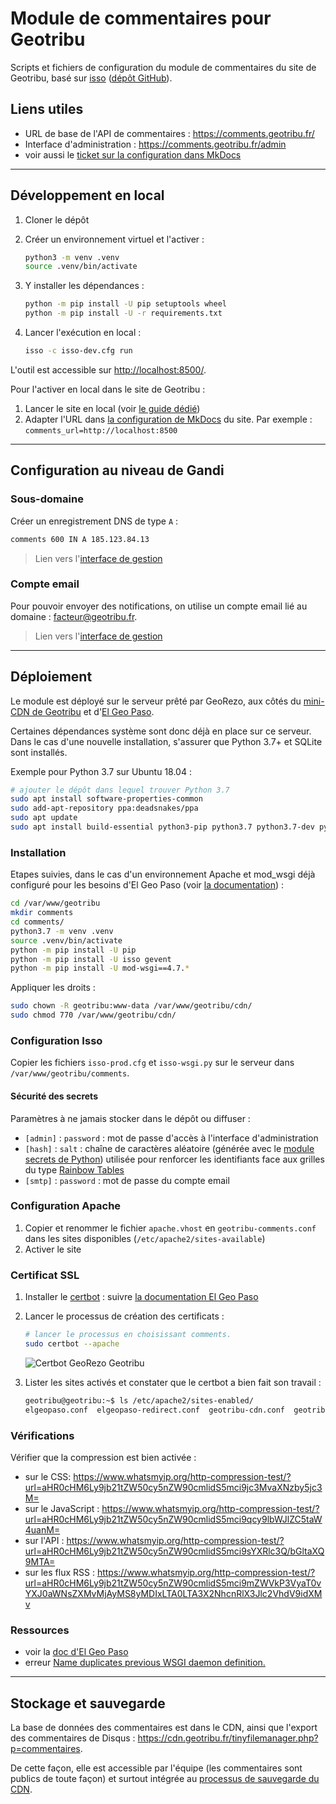 # Module de commentaires pour Geotribu

Scripts et fichiers de configuration du module de commentaires du site de Geotribu, basé sur [isso](https://posativ.org/isso/) ([dépôt GitHub](https://github.com/posativ/isso)).

## Liens utiles

- URL de base de l'API de commentaires : <https://comments.geotribu.fr/>
- Interface d'administration : <https://comments.geotribu.fr/admin>
- voir aussi le [ticket sur la configuration dans MkDocs](https://github.com/squidfunk/mkdocs-material/issues/1466#issuecomment-810391442)

----

## Développement en local

1. Cloner le dépôt
2. Créer un environnement virtuel et l'activer :

    ```bash
    python3 -m venv .venv
    source .venv/bin/activate
    ```

3. Y installer les dépendances :

    ```bash
    python -m pip install -U pip setuptools wheel
    python -m pip install -U -r requirements.txt
    ```

4. Lancer l'exécution en local :

    ```bash
    isso -c isso-dev.cfg run
    ```

L'outil est accessible sur <http://localhost:8500/>.

Pour l'activer en local dans le site de Geotribu :

1. Lancer le site en local (voir [le guide dédié](https://static.geotribu.fr/contribuer/edit/local_edition_setup/))
2. Adapter l'URL dans [la configuration de MkDocs](https://github.com/geotribu/website/blob/master/mkdocs.yml#L111) du site. Par exemple : `comments_url=http://localhost:8500`

----

## Configuration au niveau de Gandi

### Sous-domaine

Créer un enregistrement DNS de type `A` :

```txt
comments 600 IN A 185.123.84.13
```

> Lien vers l'[interface de gestion](https://admin.gandi.net/domain/5e42db82-6b7c-11ea-8925-00163ea99cff/geotribu.fr/records)

### Compte email

Pour pouvoir envoyer des notifications, on utilise un compte email lié au domaine : <facteur@geotribu.fr>.

> Lien vers l'[interface de gestion](https://admin.gandi.net/domain/5e42db82-6b7c-11ea-8925-00163ea99cff/geotribu.fr/mail/mailboxes/5a52d348-6cbf-42f9-ab0f-7f9f21c9a8c0/edit)

----

## Déploiement

Le module est déployé sur le serveur prêté par GeoRezo, aux côtés du [mini-CDN de Geotribu](https://github.com/geotribu/minimalist-cdn) et d'[El Geo Paso](https://github.com/Guts/elgeopaso).

Certaines dépendances système sont donc déjà en place sur ce serveur. Dans le cas d'une nouvelle installation, s'assurer que Python 3.7+ et SQLite sont installés.

Exemple pour Python 3.7 sur Ubuntu 18.04 :

```bash
# ajouter le dépôt dans lequel trouver Python 3.7
sudo apt install software-properties-common
sudo add-apt-repository ppa:deadsnakes/ppa
sudo apt update
sudo apt install build-essential python3-pip python3.7 python3.7-dev python3.7-venv sqlite3
```

### Installation

Etapes suivies, dans le cas d'un environnement Apache et mod_wsgi déjà configuré pour les besoins d'El Geo Paso (voir [la documentation](https://elgeopaso.readthedocs.io/fr/latest/deployment/apache.html)) :

```bash
cd /var/www/geotribu
mkdir comments
cd comments/
python3.7 -m venv .venv
source .venv/bin/activate
python -m pip install -U pip
python -m pip install -U isso gevent
python -m pip install -U mod-wsgi==4.7.*
```

Appliquer les droits :

```bash
sudo chown -R geotribu:www-data /var/www/geotribu/cdn/
sudo chmod 770 /var/www/geotribu/cdn/
```

### Configuration Isso

Copier les fichiers `isso-prod.cfg` et `isso-wsgi.py` sur le serveur dans `/var/www/geotribu/comments`.

#### Sécurité des secrets

Paramètres à ne jamais stocker dans le dépôt ou diffuser :

- `[admin]` : `password` : mot de passe d'accès à l'interface d'administration
- `[hash]` : `salt` : chaîne de caractères aléatoire (générée avec le [module secrets de Python](https://docs.python.org/3/library/secrets.html)) utilisée pour renforcer les identifiants face aux grilles du type [Rainbow Tables](https://fr.wikipedia.org/wiki/Rainbow_table)
- `[smtp]` : `password` : mot de passe du compte email

### Configuration Apache

1. Copier et renommer le fichier `apache.vhost` en `geotribu-comments.conf` dans les sites disponibles (`/etc/apache2/sites-available`)
2. Activer le site

### Certificat SSL

1. Installer le [certbot](https://certbot.eff.org/instructions) : suivre [la documentation El Geo Paso](https://elgeopaso.readthedocs.io/fr/latest/deployment/apache.html#generer-le-certificat-ssl-avec-let-s-encrypt)
2. Lancer le processus de création des certificats :

    ```bash
    # lancer le processus en choisissant comments.
    sudo certbot --apache
    ```

    ![Certbot GeoRezo Geotribu](https://cdn.geotribu.fr/img/internal/comments/georezo_installed_sites_certbot.png "Sites identifiées par le certbot")

3. Lister les sites activés et constater que le certbot a bien fait son travail :

    ```bash
    geotribu@geotribu:~$ ls /etc/apache2/sites-enabled/
    elgeopaso.conf  elgeopaso-redirect.conf  geotribu-cdn.conf  geotribu-cdn-le-ssl.conf  geotribu-cdn-le-ssl.conf.save  geotribu-comments.conf  geotribu-comments-le-ssl.conf
    ```

### Vérifications

Vérifier que la compression est bien activée :

- sur le CSS: <https://www.whatsmyip.org/http-compression-test/?url=aHR0cHM6Ly9jb21tZW50cy5nZW90cmlidS5mci9jc3MvaXNzby5jc3M=>
- sur le JavaScript : <https://www.whatsmyip.org/http-compression-test/?url=aHR0cHM6Ly9jb21tZW50cy5nZW90cmlidS5mci9qcy9lbWJlZC5taW4uanM=>
- sur l'API : <https://www.whatsmyip.org/http-compression-test/?url=aHR0cHM6Ly9jb21tZW50cy5nZW90cmlidS5mci9sYXRlc3Q/bGltaXQ9MTA=>
- sur les flux RSS : <https://www.whatsmyip.org/http-compression-test/?url=aHR0cHM6Ly9jb21tZW50cy5nZW90cmlidS5mci9mZWVkP3VyaT0vYXJ0aWNsZXMvMjAyMS8yMDIxLTA0LTA3X2NhcnRlX3Jlc2VhdV9idXMv>

### Ressources

- voir la [doc d'El Geo Paso](https://elgeopaso.readthedocs.io/fr/latest/deployment/apache.html)
- erreur [Name duplicates previous WSGI daemon definition.](https://github.com/certbot/certbot/issues/4880)

----

## Stockage et sauvegarde

La base de données des commentaires est dans le CDN, ainsi que l'export des commentaires de Disqus : <https://cdn.geotribu.fr/tinyfilemanager.php?p=commentaires>.

De cette façon, elle est accessible par l'équipe (les commentaires sont publics de toute façon) et surtout intégrée au [processus de sauvegarde du CDN](https://github.com/geotribu/minimalist-cdn#script-de-sauvegarde).
